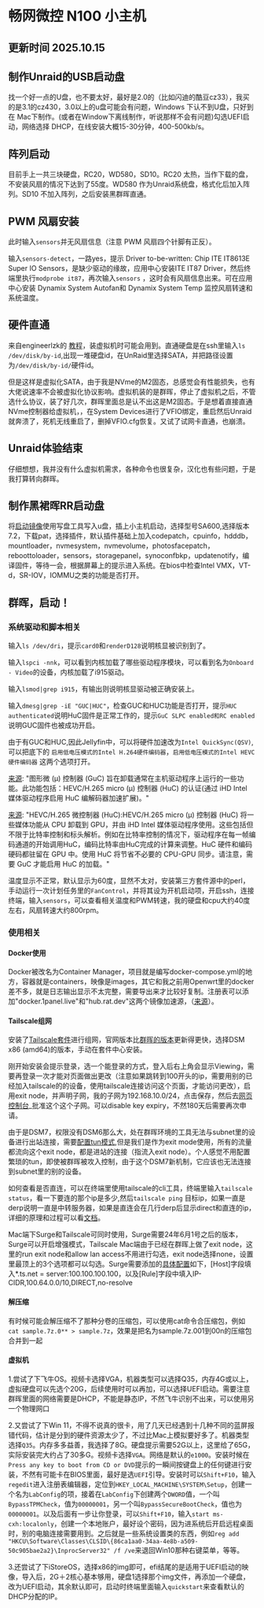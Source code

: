 # 畅网微控 N100 小主机

## 更新时间 2025.10.15
## 制作Unraid的USB启动盘

  找一个好一点的U盘，也不要太好，最好是2.0的（比如闪迪的酷豆cz33），我买的是3.1的cz430，3.0以上的u盘可能会有问题，Windows 下认不到U盘，只好到在 Mac下制作。(或者在Window下离线制作，听说那样不会有问题)勾选UEFI启动，网络选择 DHCP，在线安装大概15-30分钟，400-500kb/s。

## 阵列启动

  目前手上一共三块硬盘，RC20，WD580，SD10。RC20 太热，当作下载的盘，不安装风扇的情况下达到了55度。WD580 作为Unraid系统盘，格式化后加入阵列。SD10 不加入阵列，之后安装黑群晖直通。

## PWM 风扇安装

  此时输入`sensors`并无风扇信息（注意 PWM 风扇四个针脚有正反）。

  输入`sensors-detect`，一路yes，提示 Driver to-be-written: Chip ITE IT8613E Super IO Sensors，是缺少驱动的缘故，应用中心安装ITE IT87 Driver，然后终端里执行`modprobe it87`，再次输入`sensors` ，这时会有风扇信息出来。可在应用中心安装 Dynamix System Autofan和 Dynamix System Temp 监控风扇转速和系统温度。

## 硬件直通
 来自engineerlzk的 [教程](https://blog.csdn.net/engineerlzk/article/details/122962561)，装虚拟机时可能会用到。直通硬盘是在ssh里输入`ls /dev/disk/by-id`,出现一堆硬盘id，在UnRaid里选择SATA，并把路径设置为`/dev/disk/by-id/`硬件id。

 但是这样是虚拟化SATA，由于我是NVme的M2固态，总感觉会有性能损失，也有大佬说速率不会被虚拟化协议影响。虚拟机装的是群晖，停止了虚拟机之后，不管选什么协议，装了好几次，群晖里面总是认不出这是M2固态。于是想着直接直通NVme控制器给虚拟机，，在System Devices进行了VFIO绑定，重启然后Unraid就奔溃了，死机无线重启了，删掉VFIO.cfg恢复。又试了试网卡直通，也崩溃。

## Unraid体验结束
 仔细想想，我并没有什么虚拟机需求，各种命令也很复杂，汉化也有些问题，于是我打算转向群晖。

## 制作黑裙晖RR启动盘
   将[启动镜像](https://github.com/RROrg/rr/releases)使用写盘工具写入u盘，插上小主机启动，选择型号SA600,选择版本7.2，下载pat，选择插件，默认插件基础上加入codepatch，cpuinfo，hdddb，mountloader，nvmesystem，nvmevolume，photosfacepatch，reboottoloader，sensors，storagepanel，synoconfbkp，updatenotify，编译固件，等待一会，根据屏幕上的提示进入系统。在bios中检查Intel VMX，VT-d，SR-IOV，IOMMU之类的功能是否打开。
## 群晖，启动！
  ### 系统驱动和脚本相关
  输入`ls /dev/dri`，提示`card0`和`renderD128`说明核显被识别到了。

  输入`lspci -nnk`，可以看到内核加载了哪些驱动程序模块，可以看到名为`Onboard - Video`的设备，内核加载了i915驱动。

  输入`lsmod|grep i915`，有输出则说明核显驱动被正确安装上。

  输入`dmesg|grep -iE "GUC|HUC"`，检查GUC和HUC功能是否打开，提示`HUC authenticated`说明HuC固件是正常工作的，提示`GuC SLPC enabled和RC enabled`说明GUC固件也被成功开启。
  
  由于有GUC和HUC,因此Jellyfin中，可以将硬件加速改为`Intel QuickSync(QSV)`,可以把底下的 `启用低电压模式的Intel H.264硬件编码器`，`启用低电压模式的Intel HEVC硬件编码器` 这两个选项打开。
  
  [来源](https://www.cyril.vip/blog/note/system/enable-huc-for-iris-xe/): "图形微 (µ) 控制器 (GuC) 旨在卸载通常在主机驱动程序上运行的一些功能。此功能包括：HEVC/H.265 micro (µ) 控制器 (HuC) 的认证(通过 iHD Intel 媒体驱动程序启用 HuC 编解码器加速扩展)。" 
  
  [来源](https://www.cyril.vip/blog/note/system/enable-huc-for-iris-xe/): "HEVC/H.265 微控制器 (HuC):HEVC/H.265 micro (µ) 控制器 (HuC) 将一些媒体功能从 CPU 卸载到 GPU，并由 iHD Intel 媒体驱动程序使用。这些包括但不限于比特率控制和标头解析。例如在比特率控制的情况下，驱动程序在每一帧编码通道的开始调用HuC，编码比特率由HuC完成的计算来调整。HuC 硬件和编码硬码都驻留在 GPU 中。使用 HuC 将节省不必要的 CPU-GPU 同步。请注意，需要 GuC 才能启用 HuC 的加载。" 

  温度显示不正常，默认显示为60度，显然不太对，安装第三方套件源中的perl，手动运行一次计划任务里的`FanControl`，并将其设为开机启动项，开启ssh，连接终端，输入`sensors`，可以查看相关温度和PWM转速，我的硬盘和cpu大约40度左右，风扇转速大约800rpm。

  ### 使用相关
  #### Docker使用
  Docker被改名为Container Manager，项目就是编写docker-compose.yml的地方，容器就是containers，映像是images，其它和我之前用Openwrt里的docker差不多，就是日志输出显示不太完整，需要导出来才比较好复制。注册表可以添加"docker.1panel.live"和"hub.rat.dev"这两个镜像加速源，（[来源](https://gist.github.com/y0ngb1n/7e8f16af3242c7815e7ca2f0833d3ea6)）。
  
  #### Tailscale组网
  安装了[Tailscale套件](https://pkgs.tailscale.com/stable/)进行组网，官网版本比[群晖的版本](https://archive.synology.com/download/Package/Tailscale)更新得更快，选择DSM x86 (amd64)的版本，手动在套件中心安装。
  
  刚开始安装会提示登录，选一个能登录的方式，登入后右上角会显示Viewing，需要再登录一次才能对页面做出更改（注意如果跳转到100开头的ip，需要用别的已经加入tailscale的的设备，使用tailscale连接访问这个页面，才能访问更改），启用exit node，并声明子网，我的子网为192.168.10.0/24，点击保存，然后去[网页控制台](https://login.tailscale.com/admin)_批准这个这个子网。可以disable key expiry，不然180天后需要再次申请。

  由于是DSM7，权限没有DSM6那么大，处在群晖环境的工具无法与subnet里的设备进行出站连接，需要[配置tun模式](https://tailscale.com/kb/1131/synology#limitations--known-issues),但是我们是作为exit mode使用，所有的流量都流向这个exit node，都是进站的连接（指流入exit node）。个人感觉不用配置繁琐的tun，即使被群晖被攻入控制，由于这个DSM7新机制，它应该也无法连接到subnet里的别的设备。
  
  如何查看是否直连，可以在终端里使用tailscale的cli工具，终端里输入`tailscale status`，看一下要连的那个ip是多少,然后`tailscale ping` 目标ip，如果一直是derp说明一直是中转服务器，如果是直连会在几行derp后显示direct和直连的ip，详细的原理和过程可以看[文档](https://tailscale.com/kb/1257/connection-types)。
  
  Mac端下Surge和Tailscale可同时使用，Surge需要24年6月1号之后的版本，Surge可以开启增强模式，Tailscale Mac端由于已经在群晖上做了exit node，这里的run exit node和allow lan access不用进行勾选，exit node选择none，设置里最顶上的3个选项都可以勾选。Surge需要添加的[具体配置](https://t.me/SurgeTestFlightFeed/195)如下，[Host]字段填入*.ts.net = server:100.100.100.100，以及[Rule]字段中填入IP-CIDR,100.64.0.0/10,DIRECT,no-resolve

  #### 解压缩
  有时候可能会解压缩不了那种分卷的压缩包，可以使用cat命令合压缩包，例如`cat sample.7z.0** > sample.7z`，效果是把名为sample.7z.001到00n的压缩包合并到一起

  #### 虚拟机
  1.尝试了下飞牛OS。视频卡选择VGA，机器类型可以选择Q35，内存4G或以上，虚拟硬盘可以先选个20G，后续使用时可以再加，可以选择UEFI启动。需要注意群晖里面的网络需要是DHCP，不能是静态IP，不然飞牛识别不出来，可以使用另一个物理网口

  2.又尝试了下Win 11，不得不说真的很卡，用了几天已经遇到十几种不同的蓝屏报错代码，估计是分到的硬件资源太少了，不过比Mac上模拟要好多了。机器类型选择`Q35`。内存多多益善，我选择了8G。硬盘提示需要52G以上，这里给了65G，实际安装完大约占了30多G。视频卡选择`VGA`。网络是默认的`e1000`。安装时候在`Press any key to boot from CD or DVD`提示的一瞬间按键盘上的任何键进行安装，不然有可能卡在BIOS里面，最好是选`UEFI`引导。安装时可以`Shift+F10`，输入`regedit`进入注册表编辑器，定位到`HKEY_LOCAL_MACHINE\SYSTEM\Setup`，创建一个名为`LabConfig`的项，接着在`LabConfig`下创建两个`DWORD`值，一个叫`BypassTPMCheck`，值为`00000001`，另一个叫`BypassSecureBootCheck`，值也为`00000001`。以及后面有一步让你登录，可以`Shift+F10`，输入`start ms-cxh:localonly`，创建一个本地账户，最好设个密码，因为进系统后开启远程桌面时，别的电脑连接需要用到。之后就是一些系统设置类的东西，例如`reg add "HKCU\Software\Classes\CLSID\{86ca1aa0-34aa-4e8b-a509-50c905bae2a2}\InprocServer32" /f /ve`来退回Win10那种右键菜单，等等。

  3.还尝试了下iStoreOS，选择x86的img即可，efi结尾的是适用于UEFI启动的映像，导入后，2G＋2核心基本够用，硬盘1选择那个img文件，再添加一个硬盘，改为UEFI启动，其余默认即可，启动时终端里面输入`quickstart`来查看默认的DHCP分配的IP。
